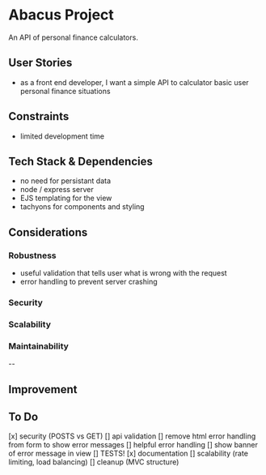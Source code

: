 # Abacus Project

An API of personal finance calculators.

## User Stories

- as a front end developer, I want a simple API to calculator basic user personal finance situations

## Constraints

- limited development time

## Tech Stack & Dependencies

- no need for persistant data
- node / express server
- EJS templating for the view
- tachyons for components and styling

## Considerations

### Robustness

- useful validation that tells user what is wrong with the request
- error handling to prevent server crashing

### Security

### Scalability

### Maintainability

--

## Improvement

## To Do

[x] security (POSTS vs GET)
[] api validation
[] remove html error handling from form to show error messages
[] helpful error handling
[] show banner of error message in view
[] TESTS!
[x] documentation
[] scalability (rate limiting, load balancing)
[] cleanup (MVC structure)
